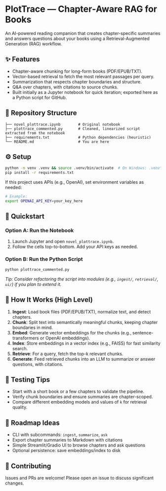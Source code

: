 # PlotTrace — Chapter‑Aware RAG for Books

An AI-powered reading companion that creates chapter-specific summaries and answers questions about your books using a Retrieval-Augmented Generation (RAG) workflow.

## ✨ Features
- Chapter-aware chunking for long-form books (PDF/EPUB/TXT).
- Vector-based retrieval to fetch the most relevant passages per query.
- Summarization that respects chapter boundaries and structure.
- Q&A over chapters, with citations to source chunks.
- Built initially as a Jupyter notebook for quick iteration; exported here as a Python script for GitHub.

## 📁 Repository Structure
```text
├── novel_plottrace.ipynb        # Original notebook
├── plottrace_commented.py       # Cleaned, linearized script extracted from the notebook
├── requirements.txt             # Python dependencies (heuristic)
└── README.md                    # You are here
```

## ⚙️ Setup
```bash
python -m venv .venv && source .venv/bin/activate  # On Windows: .venv\Scripts\activate
pip install -r requirements.txt
```

If this project uses APIs (e.g., OpenAI), set environment variables as needed:
```bash
# Example:
export OPENAI_API_KEY=your_key_here
```

## 🚀 Quickstart
### Option A: Run the Notebook
1. Launch Jupyter and open `novel_plottrace.ipynb`.
2. Follow the cells top-to-bottom. Add your API keys as needed.

### Option B: Run the Python Script
```bash
python plottrace_commented.py
```
_Tip: Consider refactoring the script into modules (e.g., `ingest/`, `retrieval/`, `ui/`) if you plan to extend it._

## 🧠 How It Works (High Level)
1. **Ingest**: Load book files (PDF/EPUB/TXT), normalize text, and detect chapters.
2. **Chunk**: Split text into semantically meaningful chunks, keeping chapter boundaries in mind.
3. **Embed**: Generate vector embeddings for the chunks (e.g., sentence-transformers or OpenAI embeddings).
4. **Index**: Store embeddings in a vector index (e.g., FAISS) for fast similarity search.
5. **Retrieve**: For a query, fetch the top-k relevant chunks.
6. **Generate**: Feed retrieved chunks into an LLM to summarize or answer questions, with citations.

## 🧪 Testing Tips
- Start with a short book or a few chapters to validate the pipeline.
- Verify chunk boundaries and ensure summaries are chapter-scoped.
- Compare different embedding models and values of `k` for retrieval quality.

## 📌 Roadmap Ideas
- CLI with subcommands: `ingest`, `summarize`, `ask`
- Export chapter summaries to Markdown with citations
- Simple Streamlit/Gradio UI to browse chapters and ask questions
- Optional persistence: save embeddings/index to disk

## 🙌 Contributing
Issues and PRs are welcome! Please open an issue to discuss significant changes.
